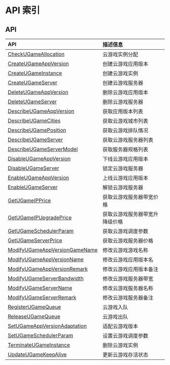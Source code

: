 # API 索引

## API

| API | 描述信息 |
|:---|:---|
|[CheckUGameAllocation](api/ugame-api/check_u_game_allocation)|云游戏实例分配|
|[CreateUGameAppVersion](api/ugame-api/create_u_game_app_version)|创建云游戏应用版本|
|[CreateUGameInstance](api/ugame-api/create_u_game_instance)|创建云游戏实例|
|[CreateUGameServer](api/ugame-api/create_u_game_server)|创建云游戏服务器|
|[DeleteUGameAppVersion](api/ugame-api/delete_u_game_app_version)|删除云游戏应用版本|
|[DeleteUGameServer](api/ugame-api/delete_u_game_server)|删除云游戏服务器|
|[DescribeUGameAppVersion](api/ugame-api/describe_u_game_app_version)|获取应用版本列表|
|[DescribeUGameCities](api/ugame-api/describe_u_game_cities)|获取云游戏城市列表|
|[DescribeUGamePosition](api/ugame-api/describe_u_game_position)|获取云游戏排队情况|
|[DescribeUGameServer](api/ugame-api/describe_u_game_server)|获取云游戏服务器列表|
|[DescribeUGameServerModel](api/ugame-api/describe_u_game_server_model)|获取服务器规格列表|
|[DisableUGameAppVersion](api/ugame-api/disable_u_game_app_version)|下线云游戏应用版本|
|[DisableUGameServer](api/ugame-api/disable_u_game_server)|锁定云游戏服务器|
|[EnableUGameAppVersion](api/ugame-api/enable_u_game_app_version)|上线云游戏应用版本|
|[EnableUGameServer](api/ugame-api/enable_u_game_server)|解锁云游戏服务器|
|[GetUGameIPPrice](api/ugame-api/get_u_game_ip_price)|获取云游戏服务器带宽价格|
|[GetUGameIPUpgradePrice](api/ugame-api/get_u_game_ip_upgrade_price)|获取云游戏服务器带宽升降级价格|
|[GetUGameSchedulerParam](api/ugame-api/get_u_game_scheduler_param)|获取云游戏调度参数|
|[GetUGameServerPrice](api/ugame-api/get_u_game_server_price)|获取云游戏服务器价格|
|[ModifyUGameAppVersionGameName](api/ugame-api/modify_u_game_app_version_game_name)|修改云游戏游戏名称|
|[ModifyUGameAppVersionName](api/ugame-api/modify_u_game_app_version_name)|修改云游戏应用版本名|
|[ModifyUGameAppVersionRemark](api/ugame-api/modify_u_game_app_version_remark)|修改云游戏应用版本备注|
|[ModifyUGameServerBandwidth](api/ugame-api/modify_u_game_server_bandwidth)|修改云游戏服务器带宽|
|[ModifyUGameServerName](api/ugame-api/modify_u_game_server_name)|修改云游戏服务器名称|
|[ModifyUGameServerRemark](api/ugame-api/modify_u_game_server_remark)|修改云游戏服务器备注|
|[RegisterUGameQueue](api/ugame-api/register_u_game_queue)|云游戏入队|
|[ReleaseUGameQueue](api/ugame-api/release_u_game_queue)|云游戏出队|
|[SetUGameAppVersionAdaptation](api/ugame-api/set_u_game_app_version_adaptation)|适配云游戏版本|
|[SetUGameSchedulerParam](api/ugame-api/set_u_game_scheduler_param)|设置云游戏调度参数|
|[TerminateUGameInstance](api/ugame-api/terminate_u_game_instance)|删除云游戏实例|
|[UpdateUGameKeepAlive](api/ugame-api/update_u_game_keep_alive)|更新云游戏存活状态|
